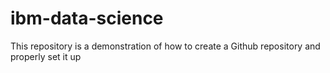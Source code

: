 # ibm-data-science
This repository is a demonstration of how to create a Github repository and properly set it up
